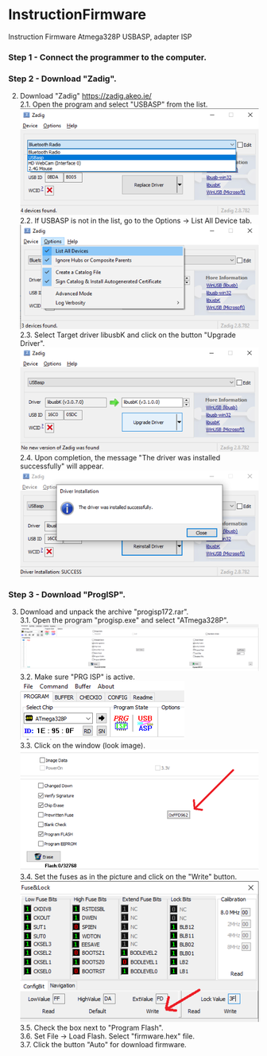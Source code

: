 # InstructionFirmware
Instruction Firmware Atmega328P USBASP, adapter ISP


### Step 1 - Connect the programmer to the computer.
### Step 2 - Download "Zadig".
2. Download "Zadig" https://zadig.akeo.ie/ <br>
    2.1. Open the program and select "USBASP" from the list.<br>
    ![zadig-0](img/zadig-0.png)<br>
    2.2. If USBASP is not in the list, go to the Options -> List All Device tab.<br>
    ![zadig-2](img/zadig-2.png)<br>
    2.3. Select Target driver libusbK and click on the button "Upgrade Driver".<br>
    ![zadig-1](img/zadig-1.png)<br>
    2.4. Upon completion, the message "The driver was installed successfully" will appear.<br>
    ![zadig-3](img/zadig-3.png)<br>
### Step 3 - Download "ProgISP".
3. Download and unpack the archive "progisp172.rar".<br>
    3.1. Open the program "progisp.exe" and select "ATmega328P".<br>
    ![progisp-0](img/progisp-0.png)<br>
    3.2. Make sure "PRG ISP" is active.<br>
    ![progisp-1](img/progisp-1.png)<br>
    3.3. Click on the window (look image).<br>
    ![progisp-2](img/progisp-2.png)<br>
    3.4. Set the fuses as in the picture and click on the "Write" button.<br>
    ![progisp-3](img/progisp-3.png)<br>
    3.5. Check the box next to "Program Flash".<br>
    3.6. Set File -> Load Flash. Select "firmware.hex" file.<br>
    3.7. Click the button "Auto" for download firmware.
   
    
